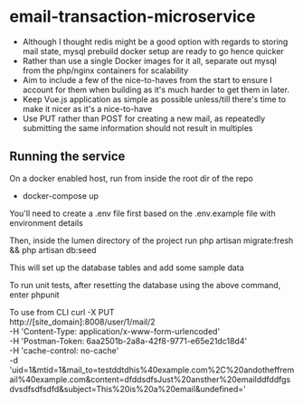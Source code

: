 # email-transaction-microservice

- Although I thought redis might be a good option with regards to storing mail state, mysql prebuild docker setup are ready to go hence quicker
- Rather than use a single Docker images for it all, separate out mysql from the php/nginx containers for scalability 
- Aim to include a few of the nice-to-haves from the start to ensure I account for them when building as it's much harder to get them in later.
- Keep Vue.js application as simple as possible unless/till there's time to make it nicer as it's a nice-to-have
- Use PUT rather than POST for creating a new mail, as repeatedly submitting the same information should not result in multiples

## Running the service
On a docker enabled host, run from inside the root dir of the repo

  - docker-compose up

You'll need to create a .env file first based on the .env.example file with environment details

Then, inside the lumen directory of the project run
  php artisan migrate:fresh && php artisan db:seed

This will set up the database tables and add some sample data

To run unit tests, after resetting the database using the above command, enter
phpunit

To use from CLI
curl -X PUT \
  http://[site_domain]:8008/user/1/mail/2 \
  -H 'Content-Type: application/x-www-form-urlencoded' \
  -H 'Postman-Token: 6aa2501b-2a8a-42f8-9771-e65e21dc18d4' \
  -H 'cache-control: no-cache' \
  -d 'uid=1&mtid=1&mail_to=testddtdhis%40example.com%2C%20andotheffremail%40example.com&content=dfddsdfsJust%20ansther%20emailddfddfgsdvsdfsdfsdfd&subject=This%20is%20a%20email&undefined='
